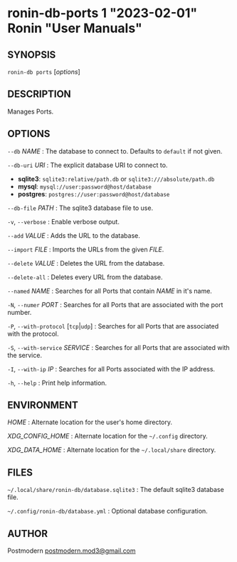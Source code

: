 # ronin-db-ports 1 "2023-02-01" Ronin "User Manuals"

## SYNOPSIS

`ronin-db ports` [*options*]

## DESCRIPTION

Manages Ports.

## OPTIONS

`--db` *NAME*
: The database to connect to. Defaults to `default` if not given.

`--db-uri` *URI*
: The explicit database URI to connect to.

  * **sqlite3**: `sqlite3:relative/path.db` or `sqlite3:///absolute/path.db`
  * **mysql**: `mysql://user:password@host/database`
  * **postgres**: `postgres://user:password@host/database`

`--db-file` *PATH*
: The sqlite3 database file to use.

`-v`, `--verbose`
: Enable verbose output.

`--add` *VALUE*
: Adds the URL to the database.

`--import` *FILE*
: Imports the URLs from the given *FILE*.

`--delete` *VALUE*
: Deletes the URL from the database.

`--delete-all`
: Deletes every URL from the database.

`--named` *NAME*
: Searches for all Ports that contain *NAME* in it's name.

`-N`, `--numer` *PORT*
: Searches for all Ports that are associated with the port number.

`-P`, `--with-protocol` [`tcp`\|`udp`]
: Searches for all Ports that are associated with the protocol.

`-S`, `--with-service` *SERVICE*
: Searches for all Ports that are associated with the service.

`-I`, `--with-ip` *IP*
: Searches for all Ports associated with the IP address.

`-h`, `--help`
: Print help information.

## ENVIRONMENT

*HOME*
: Alternate location for the user's home directory.

*XDG_CONFIG_HOME*
: Alternate location for the `~/.config` directory.

*XDG_DATA_HOME*
: Alternate location for the `~/.local/share` directory.

## FILES

`~/.local/share/ronin-db/database.sqlite3`
: The default sqlite3 database file.

`~/.config/ronin-db/database.yml`
: Optional database configuration.

## AUTHOR

Postmodern <postmodern.mod3@gmail.com>

